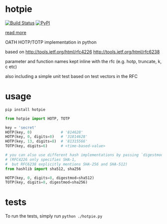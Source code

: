 hotpie
======

[![Build Status](https://secure.travis-ci.org/gingerlime/hotpie.png?branch=master)](http://travis-ci.org/gingerlime/hotpie)
[![PyPI](https://img.shields.io/pypi/v/hotpie.svg)](https://pypi.python.org/pypi/hotpie)

[read more](http://blog.gingerlime.com/2010/once-upon-a-time/)

OATH HOTP/TOTP implementation in python

based on http://tools.ietf.org/html/rfc4226
         http://tools.ietf.org/html/rfc6238

parameter and function names kept inline with the rfc
(e.g. hotp, truncate, k, c etc)

also including a simple unit test based on test vectors in the RFC

usage
=====

```bash
pip install hotpie
```

```python
from hotpie import HOTP, TOTP

key = 'secret'
HOTP(key, 0)             # '814628'
HOTP(key, 0, digits=8)   # '31814628'
HOTP(key, 13, digits=8)  # '81315566'
TOTP(key, digits=6)      # <time-based-value>

# you can also use different hash implementations by passing `digestmod`
# (RFC4226 only specifies SHA-1,
#  but RFC6238 explicitly mentions SHA-256 and SHA-512)
from hashlib import sha512, sha256

HOTP(key, 0, digits=8, digestmod=sha512)
TOTP(key, digits=8, digestmod=sha256)
```

tests
=====

To run the tests, simply run `python ./hotpie.py`
